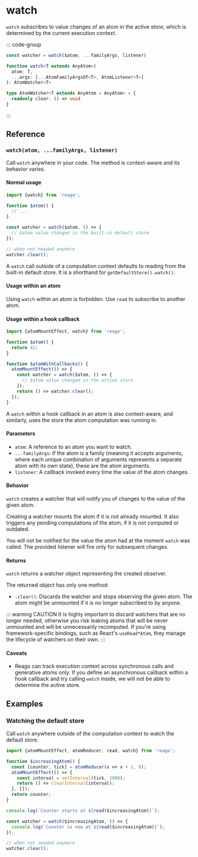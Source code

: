 # watch

`watch` subscribes to value changes of an atom in the active store, which is determined by the current
execution context.

::: code-group
```ts [Syntax]
const watcher = watch($atom, ...familyArgs, listener)
```

```ts [Types]
function watch<T extends AnyAtom>(
  atom: T,
  ...args: [...AtomFamilyArgsOf<T>, AtomListener<T>]
): AtomWatcher<T>

type AtomWatcher<T extends AnyAtom = AnyAtom> = {
  readonly clear: () => void
}
```
:::


## Reference

### `watch(atom, ...familyArgs, listener)`

Call `watch` anywhere in your code. The method is context-aware and its behavior varies.

#### Normal usage

```ts
import {watch} from 'reago';

function $atom() {
  // ...
}

const watcher = watch($atom, () => {
  // $atom value changed in the built-in default store
});

// when not needed anymore
watcher.clear();
```

A `watch` call outside of a computation context defaults to reading from the built-in default store. It is a
shorthand for `getDefaultStore().watch()`.

#### Usage within an atom

Using `watch` within an atom is forbidden. Use `read` to subscribe to another atom.

#### Usage within a hook callback

```ts
import {atomMountEffect, watch} from 'reago';

function $atom() {
  return 42;
}

function $atomWithCallbacks() {
  atomMountEffect(() => {
    const watcher = watch($atom, () => {
      // $atom value changed in the active store
    });
    return () => watcher.clear();
  });
}
```

A `watch` within a hook callback in an atom is also context-aware, and similarly, uses the store
the atom computation was running in.

#### Parameters

* `atom`: A reference to an atom you want to watch.
* `...familyArgs`: If the atom is a family (meaning it accepts arguments, where each unique combination of
  arguments represents a separate atom with its own state), these are the atom arguments.
* `listener`: A callback invoked every time the value of the atom changes.

#### Behavior

`watch` creates a watcher that will notify you of changes to the value of the given atom.

Creating a watcher mounts the atom if it is not already mounted. It also triggers any pending computations
of the atom, if it is not computed or outdated.

You will not be notified for the value the atom had at the moment `watch` was called. The provided
listener will fire only for subsequent changes.

#### Returns

`watch` returns a watcher object representing the created observer.

The returned object has only one method:
* `.clear()`: Discards the watcher and stops observing the given atom. The atom might be unmounted
  if it is no longer subscribed to by anyone.

::: warning CAUTION
It is highly important to discard watchers that are no longer needed, otherwise you risk leaking
atoms that will be never unmounted and will be unnecessarily recomputed. If you're using framework-specific
bindings, such as React's `useRead*Atom`, they manage the lifecycle of watchers on their own.
:::

#### Caveats
* Reago can track execution context across synchronous calls and generative atoms only. If you define an
  asynchronous callback within a hook callback and try calling `watch` inside, we will not be able to
  determine the active store.


## Examples

### Watching the default store

Call `watch` anywhere outside of the computation context to watch the default store.

```ts
import {atomMountEffect, atomReducer, read, watch} from 'reago';

function $increasingAtom() {
  const [counter, tick] = atomReducer(x => x + 1, 0);
  atomMountEffect(() => {
    const interval = setInterval(tick, 1000);
    return () => clearInterval(interval);
  }, []);
  return counter;
}

console.log(`Counter starts at ${read($increasingAtom)}`);

const watcher = watch($increasingAtom, () => {
  console.log(`Counter is now at ${read($increasingAtom)}`);
});

// when not needed anymore
watcher.clear();
```

